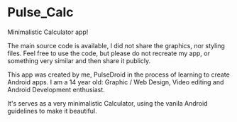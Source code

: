 Pulse_Calc
==========

Minimalistic Calculator app!

The main source code is available, I did not share the graphics, nor styling files. Feel free to use the code, but please do not recreate my app, or something very similar and then share it publicly.

This app was created by me, PulseDroid in the process of learning to create Android apps. I am a 14 year old: Graphic / Web Design, Video editing and Android Development enthusiast.

It's serves as a very minimalistic Calculator, using the vanila Android guidelines to make it beautiful.
